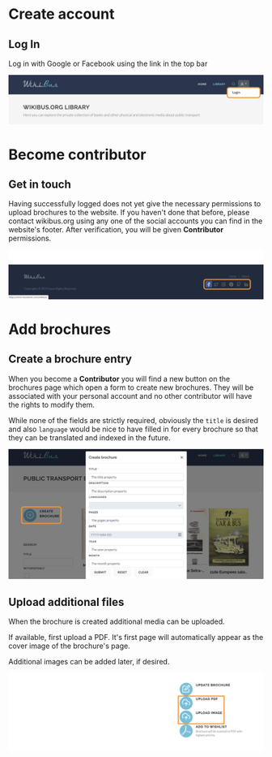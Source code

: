# Create account

## Log In

Log in with Google or Facebook using the link in the top bar

![duringMedia](/images/step-login.png)

# Become contributor

## Get in touch

Having successfully logged does not yet give the necessary permissions to upload brochures to the website. If you haven't done that before, please contact wikibus.org using any one of the social accounts you can find in the website's footer. After verification, you will be given **Contributor** permissions.

![duringMedia](/images/step-social-contact.png)

# Add brochures

## Create a brochure entry

When you become a **Contributor** you will find a new button on the brochures page which open a form to create new brochures. They will be associated with your personal account and no other contributor will have the rights to modify them.

While none of the fields are strictly required, obviously the `title` is desired and also `language` would be nice to have filled in for every brochure so that they can be translated and indexed in the future.

![duringMedia](/images/step-create-brochure.png)

## Upload additional files

When the brochure is created additional media can be uploaded.

If available, first upload a PDF. It's first page will automatically appear as the cover image of the brochure's page.

Additional images can be added later, if desired.

![duringMedia](/images/step-upload.png)
